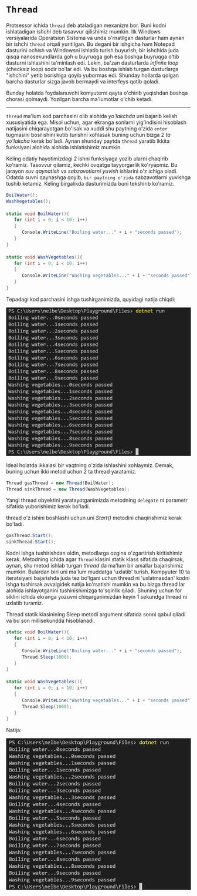 # `Thread`

Protsessor ichida `thread` deb ataladigan mexanizm bor. Buni kodni ishlatadigan _ishchi_ deb tasavvur qilishimiz mumkin. Ilk Windows versiyalarida Operatsion Sistema va unda o'rnatilgan dasturlar ham aynan bir ishchi `thread` orqali yuritilgan. Bu degani bir ishgicha ham Notepad dasturini ochish va Windowsni ishlatib turish buyurish, bir ishchida juda qisqa nanosekundlarda goh u buyruqga goh esa boshqa buyruqga o'tib dasturni ishlashini ta'minlash edi. Lekin, ba'zan dasturlarda _infinite loop_ (checksiz loop) sodir bo'lar edi. Va bu boshqa ishlab turgan dasturlarga "ishchini" yetib borishiga qoyib yubormas edi. Shunday hollarda qolgan barcha dasturlar sizga javob bermaydi va interfeys qotib qoladi. 

Bunday holatda foydalanuvchi komyuterni qayta o'chirib yoqishdan boshqa chorasi qolmaydi. Yozilgan barcha ma'lumotlar o'chib ketadi. 



-----

`thread` ma'lum kod parchasini olib alohida _yo'lakchda_ uni bajarib kelish xususiyatida ega. Misol uchun, agar ekranga sonlarni yig'indisini hisoblash natijasini chiqarayotgan bo'lsak va xuddi shu paytning o'zida `enter` tugmasini bosilishini kutib turishni xohlasak buning uchun bizga _2 ta yo'lakcha_ kerak bo'ladi. Aynan shunday paytda `thread` yaratib ikkita funksiyani alohida alohida ishlatishimiz mumkin. 

Keling odatiy hayotimizdagi 2 ishni funksiyaga yozib ularni chaqirib ko'ramiz. Tasovvur qilamiz, kechki ovqatga tayyorgarlik ko'ryapmiz. Bu jarayon _suv qaynatish_ va _sabzavotlarni yuvish_ ishlarini o'z ichiga oladi. Odatda suvni qaynashga qoyib, `bir paytning o'zida` sabzavotlarni yuvishga tushib ketamiz. Keling birgalikda dasturimizda buni tekshirib ko'ramiz. 
```` csharp
BoilWater();
WashVegetables();

static void BoilWater(){
   for (int i = 0; i < 10; i++)
   {
      Console.WriteLine("Boiling water..." + i + "seconds passed");
   }
}

static void WashVegetables(){
   for (int i = 0; i < 10; i++)
   {
      Console.WriteLine("Washing vegetables..." + i + "seconds passed");
   }
}
````

Tepadagi kod parchasini ishga tushirganimizda, quyidagi natija chiqdi: 

![.net](../Images/Diagram26.png ".net")

Ideal holatda ikkalasi bir vaqtning o'zida ishlashini xohlaymiz. Demak, buning uchun ikki metod uchun 2 ta thread yaratamiz. 


``` csharp
Thread gasThread = new Thread(BoilWater);
Thread sinkThread = new Thread(WashVegetables);
```

Yangi thread obyektini yaratayotganimizda metodning `delegate` ni parametr sifatida yuborishimiz kerak bo'ladi. 


thread o'z ishini boshlashi uchun uni _Start()_ metodini chaqirishimiz kerak bo'ladi. 

``` csharp 
gasThread.Start();
sinkThread.Start();
```

Kodni ishga tushirishdan oldin, metodlarga ozgina o'zgartirish kiritishimiz kerak. Metodning ichida agar `Thread` klasini statik klass sifatida chaqirsak, aynan, shu metod ishlab turgan _thread_ da ma'lum bir amallar bajarishimiz mumkin. Bulardan biri uni ma'lum muddatga 'uxlatib' turish. Kompyuter 10 ta iteratsiyani bajarishda juda tez bo'lgani uchun thread ni 'uxlatmasdan' kodni ishga tushirsak avvalgidek natija ko'rsatishi mumkin va bu bizga thread lar alohida ishlayotganini tushinishimizga to'sqinlik qiladi. Shuning uchun for siklini ichida ekranga yozuvni chiqarganimizdan keyin 1 sekundga thread ni uxlatib turamiz. 

Thread statik klasinining Sleep metodi argument sifatida sonni qabul qiladi va bu son millisekundda hisoblanadi. 


``` csharp
static void BoilWater(){
   for (int i = 0; i < 10; i++)
   {
      Console.WriteLine("Boiling water..." + i + "seconds passed");
      Thread.Sleep(1000);
   }
}

static void WashVegetables(){
   for (int i = 0; i < 10; i++)
   {
      Console.WriteLine("Washing vegetables..." + i + "seconds passed");
      Thread.Sleep(1000);
   }
}
```

Natija:

![.net](../Images/Diagram27.png ".net")

